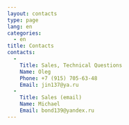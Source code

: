```yaml
---
layout: contacts
type: page
lang: en
categories:
  - en
title: Contacts
contacts:
  -
    Title: Sales, Technical Questions
    Name: Oleg
    Phone: +7 (915) 705-63-48
    Email: jin137@ya.ru
  -
    Title: Sales (email)
    Name: Michael
    Email: bond139@yandex.ru
---
```

